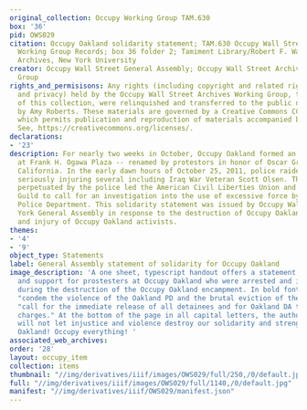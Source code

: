 ```yaml
---
original_collection: Occupy Working Group TAM.630
box: '36'
pid: OWS029
citation: Occupy Oakland solidarity statement; TAM.630 Occupy Wall Street Archives
  Working Group Records; box 36 folder 2; Tamiment Library/Robert F. Wagner Labor
  Archives, New York University
creator: Occupy Wall Street General Assembly; Occupy Wall Street Archives Working
  Group
rights_and_permisisons: Any rights (including copyright and related rights to publicity
  and privacy) held by the Occupy Wall Street Archives Working Group, the creator
  of this collection, were relinquished and transferred to the public domain in 2013
  by Amy Roberts. These materials are governed by a Creative Commons CC0 license,
  which permits publication and reproduction of materials accompanied by full attribution.
  See, https://creativecommons.org/licenses/.
declarations:
- '23'
description: For nearly two weeks in October, Occupy Oakland formed an encampment
  at Frank H. Ogawa Plaza -- renamed by protestors in honor of Oscar Grant -- in Oakland,
  California. In the early dawn hours of October 25, 2011, police raided the camp,
  seriously injuring several including Iraq War Veteran Scott Olsen. The violence
  perpetuated by the police led the American Civil Liberties Union and National Lawyers
  Guild to call for an investigation into the use of excessive force by the Oakland
  Police Department. This solidarity statement was issued by Occupy Wall Street New
  York General Assembly in response to the destruction of Occupy Oakland and the arrest
  and injury of Occupy Oakland activists.
themes:
- '4'
- '9'
object_type: Statements
label: General Assembly statement of solidarity for Occupy Oakland
image_description: 'A one sheet, typescript handout offers a statement of solidarity
  and support for prostesters at Occupy Oakland who were arrested and injured by police
  during the destruction of the Occupy Oakland encampment. In bold font, the authors
  "condem the violence of the Oakland PD and the brutal eviction of the camp" and
  "call for the immediate release of all detainees and for Oakland DA to drop all
  charges." At the bottom of the page in all capital letters, the authors write "We
  will not let injustice and violence destroy our solidarity and strength. Re-occupy
  Oakland! Occupy everything! '
associated_web_archives:
order: '28'
layout: occupy_item
collection: items
thumbnail: "//img/derivatives/iiif/images/OWS029/full/250,/0/default.jpg"
full: "//img/derivatives/iiif/images/OWS029/full/1140,/0/default.jpg"
manifest: "//img/derivatives/iiif/OWS029/manifest.json"
---
```

